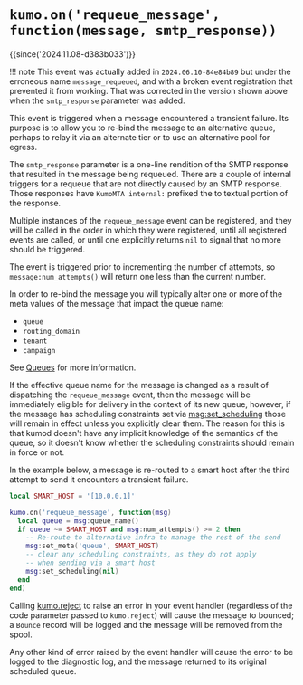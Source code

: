 # `kumo.on('requeue_message', function(message, smtp_response))`

{{since('2024.11.08-d383b033')}}

!!! note
    This event was actually added in `2024.06.10-84e84b89` but under
    the erroneous name `message_requeued`, and with a broken event
    registration that prevented it from working. That was corrected
    in the version shown above when the `smtp_response` parameter was added.

This event is triggered when a message encountered a transient failure.
Its purpose is to allow you to re-bind the message to an alternative
queue, perhaps to relay it via an alternate tier or to use an alternative
pool for egress.

The `smtp_response` parameter is a one-line rendition of the SMTP
response that resulted in the message being requeued. There are a couple
of internal triggers for a requeue that are not directly caused by
an SMTP response. Those responses have `KumoMTA internal:` prefixed
the to textual portion of the response.

Multiple instances of the `requeue_message` event can be registered,
and they will be called in the order in which they were registered,
until all registered events are called, or until one explicitly
returns `nil` to signal that no more should be triggered.

The event is triggered prior to incrementing the number of attempts,
so `message:num_attempts()` will return one less than the current
number.

In order to re-bind the message you will typically alter one or more of the
meta values of the message that impact the queue name:

* `queue`
* `routing_domain`
* `tenant`
* `campaign`

See [Queues](../queues.md) for more information.

If the effective queue name for the message is changed as a result of
dispatching the `requeue_message` event, then the message will be immediately
eligible for delivery in the context of its new queue, however, if the message
has scheduling constraints set via
[msg:set_scheduling](../message/set_scheduling.md) those will remain in effect
unless you explicitly clear them.  The reason for this is that kumod doesn't
have any implicit knowledge of the semantics of the queue, so it doesn't know
whether the scheduling constraints should remain in force or not.

In the example below, a message is re-routed to a smart host after
the third attempt to send it encounters a transient failure.

```lua
local SMART_HOST = '[10.0.0.1]'

kumo.on('requeue_message', function(msg)
  local queue = msg:queue_name()
  if queue ~= SMART_HOST and msg:num_attempts() >= 2 then
    -- Re-route to alternative infra to manage the rest of the send
    msg:set_meta('queue', SMART_HOST)
    -- clear any scheduling constraints, as they do not apply
    -- when sending via a smart host
    msg:set_scheduling(nil)
  end
end)
```

Calling [kumo.reject](../kumo/reject.md) to raise an error in your event
handler (regardless of the code parameter passed to `kumo.reject`) will
cause the message to bounced; a `Bounce` record will be logged and the
message will be removed from the spool.

Any other kind of error raised by the event handler will cause the error
to be logged to the diagnostic log, and the message returned to its
original scheduled queue.

